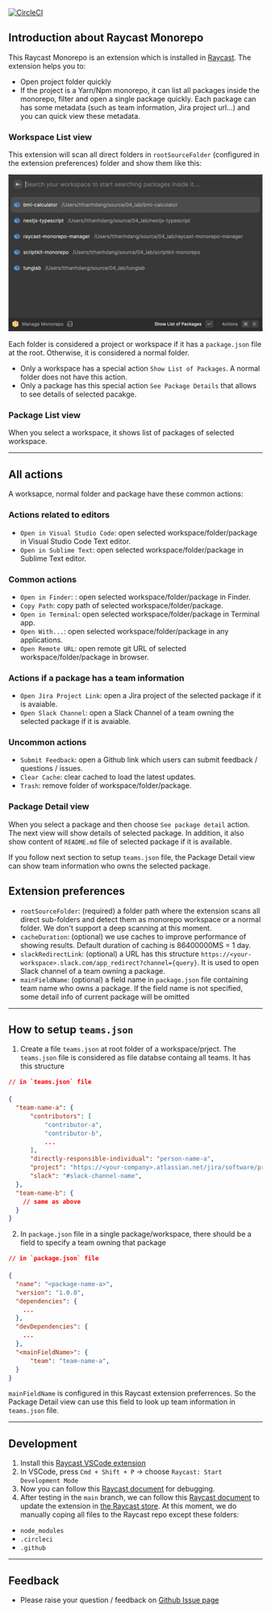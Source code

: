 [![CircleCI](https://dl.circleci.com/status-badge/img/gh/tung-dang/raycast-monorepo-manager/tree/main.svg?style=svg)](https://dl.circleci.com/status-badge/redirect/gh/tung-dang/raycast-monorepo-manager/tree/main)

## Introduction about Raycast Monorepo

This Raycast Monorepo is an extension which is installed in [Raycast](https://www.raycast.com/).
The extension helps you to:

- Open project folder quickly
- If the project is a Yarn/Npm monorepo, it can list all packages inside the monorepo, filter and open a single package quickly. Each package can has some metadata (such as team information, Jira project url...) and you can quick view these metadata. 

### Workspace List view

This extension will scan all direct folders in `rootSourceFolder` (configured in the extension preferences) folder and show them like this:

![Search workspace](assets/screenshot-1.png)

Each folder is considered a project or workspace if it has a `package.json` file at the root. Otherwise, it is considered a normal folder.

- Only a workspace has a special action `Show List of Packages`. A normal folder does not have this action.
- Only a package has this special action `See Package Details` that allows to see details of selected pacakge.

### Package List view

When you select a workspace, it shows list of packages of selected workspace.

---

## All actions

A worksapce, normal folder and package have these common actions:

### Actions related to editors

- `Open in Visual Studio Code`: open selected workspace/folder/package in Visual Studio Code Text editor.
- `Open in Sublime Text`: open selected workspace/folder/package in Sublime Text editor.

### Common actions

- `Open in Finder`: : open selected workspace/folder/package in Finder.
- `Copy Path`: copy path of selected workspace/folder/package.
- `Open in Terminal`: open selected workspace/folder/package in Terminal app.
- `Open With...`: open selected workspace/folder/package in any applications.
- `Open Remote URL`: open remote git URL of selected workspace/folder/package in browser.

### Actions if a package has a team information

- `Open Jira Project Link`: open a Jira project of the selected package if it is avaiable.
- `Open Slack Channel`: open a Slack Channel of a team owning the selected package if it is avaiable.

### Uncommon actions

- `Submit Feedback`: open a Github link which users can submit feedback / questions / issues.
- `Clear Cache`: clear cached to load the latest updates.
- `Trash`: remove folder of workspace/folder/package.

### Package Detail view

When you select a package and then choose `See package detail` action. The next view will show details of selected package. In addition, it also show content of `README.md` file of selected package if it is available.

If you follow next section to setup `teams.json` file, the Package Detail view can show team information who owns the selected package.

## Extension preferences

- `rootSourceFolder`: (required) a folder path where the extension scans all direct sub-folders and detect them as monorepo workspace or a normal folder. We don't support a deep scanning at this moment.
- `cacheDuration`: (optional) we use caches to improve performance of showing results. Default duration of caching is 86400000MS = 1 day.
- `slackRedirectLink`: (optional) a URL has this structure `https://<your-workspace>.slack.com/app_redirect?channel={query}`. It is used to open Slack channel of a team owning a package.
- `mainFieldName`: (optional) a field name in `package.json` file containing team name who owns a package. If the field name is not specified, some detail info of current package will be omitted

---

## How to setup `teams.json`

1. Create a file `teams.json` at root folder of a workspace/prject. The `teams.json` file is considered as file databse containg all teams. It has this structure

```json
// in `teams.json` file

{
  "team-name-a": {
      "contributors": [
          "contributor-a",
          "contributor-b",
          ...
      ],
      "directly-responsible-individual": "person-name-a",
      "project": "https://<your-company>.atlassian.net/jira/software/projects/<your-project-key>/boards/<your-board-id>",
      "slack": "#slack-channel-name",
  },
  "team-name-b": {
    // same as above
  }
}
```

2. In `package.json` file in a single package/workspace, there should be a field to specify a team owning that package

```json
// in `package.json` file

{
  "name": "<package-name-a>",
  "version": "1.0.0",
  "dependencies": {
    ...
  },
  "devDependencies": {
    ...
  },
  "<mainFieldName>": {
      "team": "team-name-a",
  }
}

```

`mainFieldName` is configured in this Raycast extension preferrences. So the Package Detail view can use this field to look up team information in `teams.json` file.

---

## Development

1. Install this [Raycast VSCode extension](https://marketplace.visualstudio.com/items?itemName=tonka3000.raycast)
2. In VSCode, press `Cmd + Shift + P` -> choose `Raycast: Start Development Mode`
3. Now you can follow this [Raycast document](https://developers.raycast.com/basics/debug-an-extension) for debugging.
4. After testing in the `main` branch, we can follow this [Raycast document](https://developers.raycast.com/basics/publish-an-extension) to update the extension in [the Raycast store](https://www.raycast.com/store). At this moment, we do manually coping all files to the Raycast repo except these folders:

- `node_modules`
- `.circleci`
- `.github`

---

## Feedback

- Please raise your question / feedback on [Github Issue page](https://github.com/tung-dang/raycast-monorepo-manager/issues)
